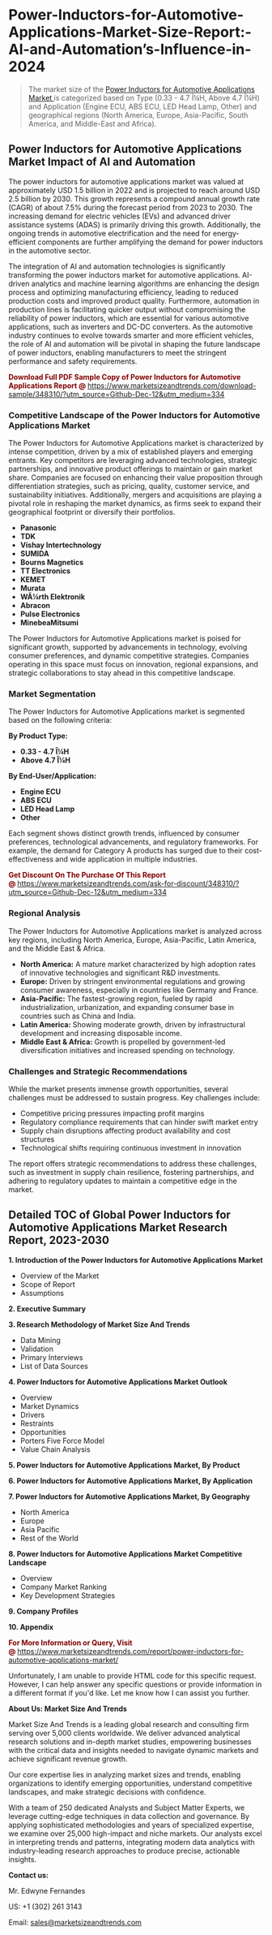 <H1>Power-Inductors-for-Automotive-Applications-Market-Size-Report:-AI-and-Automation’s-Influence-in-2024</H1><blockquote><p>The market size of the <a href="https://www.marketsizeandtrends.com/download-sample/348310/?utm_source=Github-Dec-12&amp;utm_medium=334" target="_blank">Power Inductors for Automotive Applications Market </a>is categorized based on Type (0.33 - 4.7 Î¼H, Above 4.7 Î¼H) and Application (Engine ECU, ABS ECU, LED Head Lamp, Other) and geographical regions (North America, Europe, Asia-Pacific, South America, and Middle-East and Africa).</p></blockquote><p><h2>Power Inductors for Automotive Applications Market Impact of AI and Automation</h2><p>The power inductors for automotive applications market was valued at approximately USD 1.5 billion in 2022 and is projected to reach around USD 2.5 billion by 2030. This growth represents a compound annual growth rate (CAGR) of about 7.5% during the forecast period from 2023 to 2030. The increasing demand for electric vehicles (EVs) and advanced driver assistance systems (ADAS) is primarily driving this growth. Additionally, the ongoing trends in automotive electrification and the need for energy-efficient components are further amplifying the demand for power inductors in the automotive sector.</p><p>The integration of AI and automation technologies is significantly transforming the power inductors market for automotive applications. AI-driven analytics and machine learning algorithms are enhancing the design process and optimizing manufacturing efficiency, leading to reduced production costs and improved product quality. Furthermore, automation in production lines is facilitating quicker output without compromising the reliability of power inductors, which are essential for various automotive applications, such as inverters and DC-DC converters. As the automotive industry continues to evolve towards smarter and more efficient vehicles, the role of AI and automation will be pivotal in shaping the future landscape of power inductors, enabling manufacturers to meet the stringent performance and safety requirements.</p></p><p><strong><span style="color: #800000;">Download Full PDF Sample Copy of Power Inductors for Automotive Applications Report @</span>&nbsp;</strong><a href="https://www.marketsizeandtrends.com/download-sample/348310/?utm_source=Github-Dec-12&amp;utm_medium=334">https://www.marketsizeandtrends.com/download-sample/348310/?utm_source=Github-Dec-12&amp;utm_medium=334</a></p><h3>Competitive Landscape of the Power Inductors for Automotive Applications Market</h3><p>The Power Inductors for Automotive Applications market is characterized by intense competition, driven by a mix of established players and emerging entrants. Key competitors are leveraging advanced technologies, strategic partnerships, and innovative product offerings to maintain or gain market share. Companies are focused on enhancing their value proposition through differentiation strategies, such as pricing, quality, customer service, and sustainability initiatives. Additionally, mergers and acquisitions are playing a pivotal role in reshaping the market dynamics, as firms seek to expand their geographical footprint or diversify their portfolios.</p><p><strong><p><ul><li>Panasonic </li><li> TDK </li><li> Vishay Intertechnology </li><li> SUMIDA </li><li> Bourns Magnetics </li><li> TT Electronics </li><li> KEMET </li><li> Murata </li><li> WÃ¼rth Elektronik </li><li> Abracon </li><li> Pulse Electronics </li><li> MinebeaMitsumi</p></li></ul></p></strong></p><p>The Power Inductors for Automotive Applications market is poised for significant growth, supported by advancements in technology, evolving consumer preferences, and dynamic competitive strategies. Companies operating in this space must focus on innovation, regional expansions, and strategic collaborations to stay ahead in this competitive landscape.</p><h3>Market Segmentation</h3><p>The Power Inductors for Automotive Applications market is segmented based on the following criteria:</p><p><strong>By Product Type:</strong></p><p><strong><p><ul><li>0.33 - 4.7 Î¼H </li><li> Above 4.7 Î¼H</p></li></ul></p></strong></p><p><strong>By End-User/Application:</strong></p><p><strong><p><ul><li>Engine ECU </li><li> ABS ECU </li><li> LED Head Lamp </li><li> Other</p></li></ul></p></strong></p><p>Each segment shows distinct growth trends, influenced by consumer preferences, technological advancements, and regulatory frameworks. For example, the demand for Category A products has surged due to their cost-effectiveness and wide application in multiple industries.</p><p><strong><span style="color: #800000;">Get Discount On The Purchase Of This Report @&nbsp;</span></strong><a href="https://www.marketsizeandtrends.com/ask-for-discount/348310/?utm_source=Github-Dec-12&amp;utm_medium=334">https://www.marketsizeandtrends.com/ask-for-discount/348310/?utm_source=Github-Dec-12&amp;utm_medium=334</a></p><h3>Regional Analysis</h3><p>The Power Inductors for Automotive Applications market is analyzed across key regions, including North America, Europe, Asia-Pacific, Latin America, and the Middle East &amp; Africa.</p><ul><li><strong>North America:</strong> A mature market characterized by high adoption rates of innovative technologies and significant R&amp;D investments.</li><li><strong>Europe:</strong> Driven by stringent environmental regulations and growing consumer awareness, especially in countries like Germany and France.</li><li><strong>Asia-Pacific:</strong> The fastest-growing region, fueled by rapid industrialization, urbanization, and expanding consumer base in countries such as China and India.</li><li><strong>Latin America:</strong> Showing moderate growth, driven by infrastructural development and increasing disposable income.</li><li><strong>Middle East &amp; Africa:</strong> Growth is propelled by government-led diversification initiatives and increased spending on technology.</li></ul><h3>Challenges and Strategic Recommendations</h3><p>While the market presents immense growth opportunities, several challenges must be addressed to sustain progress. Key challenges include:</p><ul><li>Competitive pricing pressures impacting profit margins</li><li>Regulatory compliance requirements that can hinder swift market entry</li><li>Supply chain disruptions affecting product availability and cost structures</li><li>Technological shifts requiring continuous investment in innovation</li></ul><p>The report offers strategic recommendations to address these challenges, such as investment in supply chain resilience, fostering partnerships, and adhering to regulatory updates to maintain a competitive edge in the market.</p><h2>Detailed TOC of Global Power Inductors for Automotive Applications Market Research Report, 2023-2030</h2><p><strong>1. Introduction of the Power Inductors for Automotive Applications Market</strong></p><ul><li>Overview of the Market</li><li>Scope of Report</li><li>Assumptions&nbsp;</li></ul><p><strong>2. Executive Summary</strong></p><p><strong>3. Research Methodology of <strong>Market Size And Trends</strong></strong></p><ul><li>Data Mining</li><li>Validation</li><li>Primary Interviews</li><li>List of Data Sources&nbsp;</li></ul><p><strong>4. Power Inductors for Automotive Applications Market Outlook</strong></p><ul><li>Overview</li><li>Market Dynamics</li><li>Drivers</li><li>Restraints</li><li>Opportunities</li><li>Porters Five Force Model</li><li>Value Chain Analysis&nbsp;</li></ul><p><strong>5. Power Inductors for Automotive Applications Market, By Product</strong></p><p><strong>6. Power Inductors for Automotive Applications Market, By Application</strong></p><p><strong>7. Power Inductors for Automotive Applications Market, By Geography</strong></p><ul><li>North America</li><li>Europe</li><li>Asia Pacific</li><li>Rest of the World&nbsp;</li></ul><p><strong>8. Power Inductors for Automotive Applications Market Competitive Landscape</strong></p><ul><li>Overview</li><li>Company Market Ranking</li><li>Key Development Strategies&nbsp;</li></ul><p><strong>9. Company Profiles</strong></p><p><strong>10. Appendix</strong></p><p><strong><span style="color: #800000;">For More Information or Query, Visit @&nbsp;</span></strong><a href="https://www.marketsizeandtrends.com/report/power-inductors-for-automotive-applications-market/">https://www.marketsizeandtrends.com/report/power-inductors-for-automotive-applications-market/</a></p><p>Unfortunately, I am unable to provide HTML code for this specific request. However, I can help answer any specific questions or provide information in a different format if you'd like. Let me know how I can assist you further.</p><p><strong>About Us:&nbsp;Market Size And Trends</strong></p><p>Market Size And Trends&nbsp;is a leading global research and consulting firm serving over 5,000 clients worldwide. We deliver advanced analytical research solutions and in-depth market studies, empowering businesses with the critical data and insights needed to navigate dynamic markets and achieve significant revenue growth.</p><p>Our core expertise lies in analyzing market sizes and trends, enabling organizations to identify emerging opportunities, understand competitive landscapes, and make strategic decisions with confidence.</p><p>With a team of 250 dedicated Analysts and Subject Matter Experts, we leverage cutting-edge techniques in data collection and governance. By applying sophisticated methodologies and years of specialized expertise, we examine over 25,000 high-impact and niche markets. Our analysts excel in interpreting trends and patterns, integrating modern data analytics with industry-leading research approaches to produce precise, actionable insights.</p><p><strong>Contact us:</strong></p><p>Mr. Edwyne Fernandes</p><p>US: +1 (302) 261 3143</p><p>Email: <a href="mailto:sales@marketsizeandtrends.com">sales@marketsizeandtrends.com</a>&nbsp;</p>
